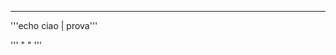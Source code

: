 
<!-- fixed invalid read of size 4 -->

<!-- ''' << a '''
     ''' ctrl + D ''' -->

<!-- fixed problem with digits in export name -->

<!-- ''' export ciao1="cacca" ''' -->

------------------------------------------------

'''echo ciao | prova'''

''' " " '''